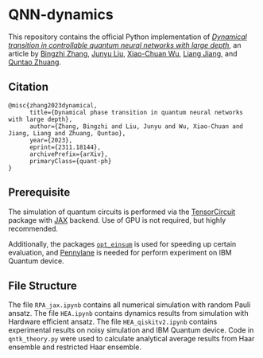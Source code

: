 # QNN-dynamics
This repository contains the official Python implementation of [*Dynamical transition in controllable quantum neural networks with large depth*](https://arxiv.org/abs/2311.18144), an article by [Bingzhi Zhang](https://sites.google.com/view/bingzhi-zhang/home), [Junyu Liu](https://sites.google.com/view/junyuliu/main), [Xiao-Chuan Wu](https://scholar.google.com.hk/citations?user=ADEnvRwAAAAJ&hl=zh-CN), [Liang Jiang](https://pme.uchicago.edu/group/jiang-group), and [Quntao Zhuang](https://sites.usc.edu/zhuang).

## Citation
```
@misc{zhang2023dynamical,
      title={Dynamical phase transition in quantum neural networks with large depth}, 
      author={Zhang, Bingzhi and Liu, Junyu and Wu, Xiao-Chuan and Jiang, Liang and Zhuang, Quntao},
      year={2023},
      eprint={2311.18144},
      archivePrefix={arXiv},
      primaryClass={quant-ph}
}
```

## Prerequisite
The simulation of quantum circuits is performed via the [TensorCircuit](https://tensorcircuit.readthedocs.io/en/latest/#) package with [JAX](https://jax.readthedocs.io/en/latest/notebooks/quickstart.html) backend. Use of GPU is not required, but highly recommended. 

Additionally, the packages [`opt_einsum`](https://optimized-einsum.readthedocs.io/en/stable/) is used for speeding up certain evaluation, and [Pennylane](https://docs.pennylane.ai/en/stable) is needed for perform experiment on IBM Quantum device.



## File Structure
The file `RPA_jax.ipynb` contains all numerical simulation with random Pauli ansatz. The file `HEA.ipynb` contains dynamics results from simulation with Hardware efficient ansatz. The file `HEA_qiskitv2.ipynb` contains experimental results on noisy simulation and IBM Quantum device. Code in `qntk_theory.py` were used to calculate analytical average results from Haar ensemble and restricted Haar ensemble.
